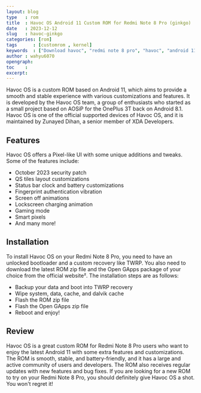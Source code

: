 ```yaml
---
layout: blog
type   : rom
title  : Havoc OS Android 11 Custom ROM for Redmi Note 8 Pro (ginkgo)
date   : 2023-12-12
slug   : havoc-ginkgo
categories: [rom]
tags      : [customrom , kernel]
keywords  : ["Download havoc", "redmi note 8 pro", "havoc", "android 11"]
author : wahyu6070
opengraph:
toc    :
excerpt:
---
```



Havoc OS is a custom ROM based on Android 11, which aims to provide a smooth and stable experience with various customizations and features. It is developed by the Havoc OS team, a group of enthusiasts who started as a small project based on AOSiP for the OnePlus 3T back on Android 8.1. Havoc OS is one of the official supported devices of Havoc OS, and it is maintained by Zunayed Dihan, a senior member of XDA Developers.

## Features

Havoc OS offers a Pixel-like UI with some unique additions and tweaks. Some of the features include:

- October 2023 security patch
- QS tiles layout customizations
- Status bar clock and battery customizations
- Fingerprint authentication vibration
- Screen off animations
- Lockscreen charging animation
- Gaming mode
- Smart pixels
- And many more!

## Installation

To install Havoc OS on your Redmi Note 8 Pro, you need to have an unlocked bootloader and a custom recovery like TWRP. You also need to download the latest ROM zip file and the Open GApps package of your choice from the official website². The installation steps are as follows:

- Backup your data and boot into TWRP recovery
- Wipe system, data, cache, and dalvik cache
- Flash the ROM zip file
- Flash the Open GApps zip file
- Reboot and enjoy!

## Review

Havoc OS is a great custom ROM for Redmi Note 8 Pro users who want to enjoy the latest Android 11 with some extra features and customizations. The ROM is smooth, stable, and battery-friendly, and it has a large and active community of users and developers. The ROM also receives regular updates with new features and bug fixes. If you are looking for a new ROM to try on your Redmi Note 8 Pro, you should definitely give Havoc OS a shot. You won't regret it!

